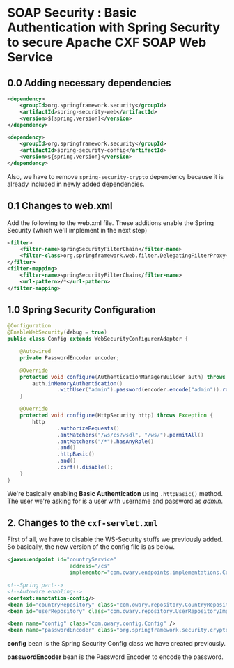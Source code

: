 # SOAP Security : Basic Authentication with Spring Security to secure Apache CXF SOAP Web Service

## 0.0 Adding necessary dependencies
```xml
<dependency>
    <groupId>org.springframework.security</groupId>
    <artifactId>spring-security-web</artifactId>
    <version>${spring.version}</version>
</dependency>

<dependency>
    <groupId>org.springframework.security</groupId>
    <artifactId>spring-security-config</artifactId>
    <version>${spring.version}</version>
</dependency>
```

Also, we have to remove `spring-security-crypto` dependency because it is already included in newly added dependencies.

## 0.1 Changes to web.xml
Add the following to the web.xml file. These additions enable the Spring Security (which we'll implement in the next step)
```xml
<filter>
    <filter-name>springSecurityFilterChain</filter-name>
    <filter-class>org.springframework.web.filter.DelegatingFilterProxy</filter-class>
</filter>
<filter-mapping>
    <filter-name>springSecurityFilterChain</filter-name>
    <url-pattern>/*</url-pattern>
</filter-mapping>
```

## 1.0 Spring Security Configuration
```java
@Configuration
@EnableWebSecurity(debug = true)
public class Config extends WebSecurityConfigurerAdapter {

    @Autowired
    private PasswordEncoder encoder;

    @Override
    protected void configure(AuthenticationManagerBuilder auth) throws Exception {
        auth.inMemoryAuthentication()
                .withUser("admin").password(encoder.encode("admin")).roles("ADMIN");
    }

    @Override
    protected void configure(HttpSecurity http) throws Exception {
        http
                .authorizeRequests()
                .antMatchers("/ws/cs?wsdl", "/ws/").permitAll()
                .antMatchers("/*").hasAnyRole()
                .and()
                .httpBasic()
                .and()
                .csrf().disable();
    }
}
```

We're basically enabling **Basic Authentication** using `.httpBasic()` method. The user we're asking for is a user with username and password as *admin*.

## 2. Changes to the `cxf-servlet.xml`
First of all, we have to disable the WS-Security stuffs we previously added. So basically, the new version of the config file is as below.
```xml
<jaxws:endpoint id="countryService"
                    address="/cs"
                    implementor="com.owary.endpoints.implementations.CountryServiceImpl" />

<!--Spring part-->
<!--Autowire enabling-->
<context:annotation-config/>
<bean id="countryRepository" class="com.owary.repository.CountryRepositoryImpl"/>
<bean id="userRepository" class="com.owary.repository.UserRepositoryImpl"/>

<bean name="config" class="com.owary.config.Config" />
<bean name="passwordEncoder" class="org.springframework.security.crypto.bcrypt.BCryptPasswordEncoder"/>
```

**config** bean is the Spring Security Config class we have created previously.

**passwordEncoder** bean is the Password Encoder to encode the password.